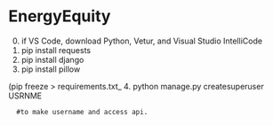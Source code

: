 # EnergyEquity

0. if VS Code, download Python, Vetur, and Visual Studio IntelliCode
1. pip install requests 
2. pip install django
3. pip install pillow 

(pip freeze > requirements.txt_
4. python manage.py createsuperuser USRNME 

      #to make username and access api.